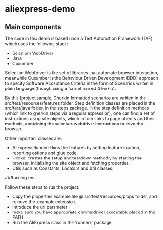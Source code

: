 # aliexpress-demo

## Main components

The code in this demo is based upon a Test Automation Framework (TAF) which uses the following stack:

* Selenium WebDriver
* Java
* Cucumber

Selenium WebDriver is the set of libraries that automate browser interaction, meanwhile Cucumber is the Behaviour Driven 
Development (BDD) approach to specify Software Acceptance Criteria in the form of Scenarios writen in plain language 
(though using a format named Gherkin).

By this [project sample, Gherkin formatted scenarios are written in the src/test/resources/features folder.  Step definition classes are 
placed in the src/test/java folder, in the steps package.  In the step definition methods (which link to gherkin steps via a regular expression),
one can find a set of instructions using site objects, which in turn links to page objects and their methods, containing the selenium
webdriver instructions to drive the browser.

Other important classes are:

* AliExpressRunner:  Runs the features by setting feature location, reporting options and glue code.
* Hooks:  creates the setup and teardown methods, by starting the browser, initializing the site object and fetching properties.
* Utils such as Constants, Locators and Util classes.

##Running test

Follow these steps to run the project:

* Copy the properties.example file @ src/test/resources/props folder, and remove the .example extension.
* introduce the url parameter
* make sure you have appropriate chromedriver executable placed in the PATH
* Run the AliExpress class in the 'runners' package.
